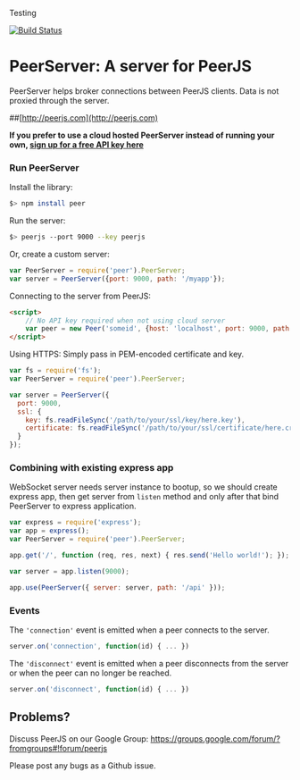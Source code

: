 Testing

[![Build Status](https://travis-ci.org/peers/peerjs-server.png?branch=master)](https://travis-ci.org/peers/peerjs-server)

# PeerServer: A server for PeerJS #

PeerServer helps broker connections between PeerJS clients. Data is not proxied through the server.

##[http://peerjs.com](http://peerjs.com)


**If you prefer to use a cloud hosted PeerServer instead of running your own, [sign up for a free API key here](http://peerjs.com/peerserver)**


### Run PeerServer

Install the library:

```bash
$> npm install peer
```

Run the server:

```bash
$> peerjs --port 9000 --key peerjs
```

Or, create a custom server:

```javascript
var PeerServer = require('peer').PeerServer;
var server = PeerServer({port: 9000, path: '/myapp'});
```

Connecting to the server from PeerJS:

```html
<script>
    // No API key required when not using cloud server
    var peer = new Peer('someid', {host: 'localhost', port: 9000, path: '/myapp'});
</script>
```

Using HTTPS: Simply pass in PEM-encoded certificate and key.

```javascript
var fs = require('fs');
var PeerServer = require('peer').PeerServer;

var server = PeerServer({
  port: 9000,
  ssl: {
    key: fs.readFileSync('/path/to/your/ssl/key/here.key'),
    certificate: fs.readFileSync('/path/to/your/ssl/certificate/here.crt')
  }
});
```

### Combining with existing express app

WebSocket server needs server instance to bootup, so we should create express app, then get server from `listen` method and only after that bind PeerServer to express application.

```javascript
var express = require('express');
var app = express();
var PeerServer = require('peer').PeerServer;

app.get('/', function (req, res, next) { res.send('Hello world!'); });

var server = app.listen(9000);

app.use(PeerServer({ server: server, path: '/api' }));
```

### Events

The `'connection'` event is emitted when a peer connects to the server.

```javascript
server.on('connection', function(id) { ... })
```

The `'disconnect'` event is emitted when a peer disconnects from the server or
when the peer can no longer be reached.

```javascript
server.on('disconnect', function(id) { ... })
```

## Problems?

Discuss PeerJS on our Google Group:
https://groups.google.com/forum/?fromgroups#!forum/peerjs

Please post any bugs as a Github issue.
